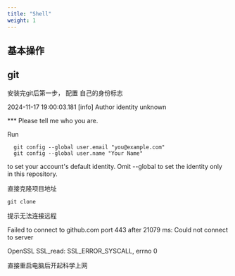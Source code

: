 ```yaml
---
title: "Shell"
weight: 1
---
```


## 基本操作

## git

安装完git后第一步， 配置 自己的身份标志

2024-11-17 19:00:03.181 [info] Author identity unknown

*** Please tell me who you are.

Run

```shell
  git config --global user.email "you@example.com"
  git config --global user.name "Your Name"
```
to set your account's default identity.
Omit --global to set the identity only in this repository.

直接克隆项目地址

```shell
git clone 
```

提示无法连接远程

Failed to connect to github.com port 443 after 21079 ms: Could not connect to server

OpenSSL SSL_read: SSL_ERROR_SYSCALL, errno 0

直接重启电脑后开起科学上网
